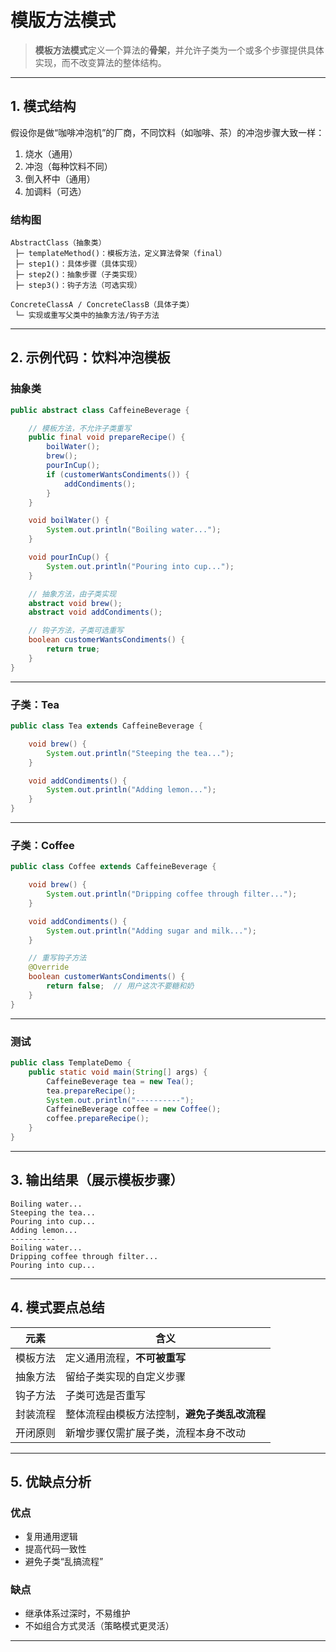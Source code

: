 # 模版方法模式

> **模板方法模式**定义一个算法的**骨架**，并允许子类为一个或多个步骤提供具体实现，而不改变算法的整体结构。

---

## 1. 模式结构

假设你是做“咖啡冲泡机”的厂商，不同饮料（如咖啡、茶）的冲泡步骤大致一样：

1. 烧水（通用）
2. 冲泡（每种饮料不同）
3. 倒入杯中（通用）
4. 加调料（可选）

### 结构图

```
AbstractClass（抽象类）
 ├─ templateMethod()：模板方法，定义算法骨架（final）
 ├─ step1()：具体步骤（具体实现）
 ├─ step2()：抽象步骤（子类实现）
 ├─ step3()：钩子方法（可选实现）

ConcreteClassA / ConcreteClassB（具体子类）
 └─ 实现或重写父类中的抽象方法/钩子方法
```

---

## 2. 示例代码：饮料冲泡模板

### 抽象类

```java
public abstract class CaffeineBeverage {

    // 模板方法，不允许子类重写
    public final void prepareRecipe() {
        boilWater();
        brew();
        pourInCup();
        if (customerWantsCondiments()) {
            addCondiments();
        }
    }

    void boilWater() {
        System.out.println("Boiling water...");
    }

    void pourInCup() {
        System.out.println("Pouring into cup...");
    }

    // 抽象方法，由子类实现
    abstract void brew();
    abstract void addCondiments();

    // 钩子方法，子类可选重写
    boolean customerWantsCondiments() {
        return true;
    }
}
```

---

### 子类：Tea

```java
public class Tea extends CaffeineBeverage {

    void brew() {
        System.out.println("Steeping the tea...");
    }

    void addCondiments() {
        System.out.println("Adding lemon...");
    }
}
```

---

### 子类：Coffee

```java
public class Coffee extends CaffeineBeverage {

    void brew() {
        System.out.println("Dripping coffee through filter...");
    }

    void addCondiments() {
        System.out.println("Adding sugar and milk...");
    }

    // 重写钩子方法
    @Override
    boolean customerWantsCondiments() {
        return false;  // 用户这次不要糖和奶
    }
}
```

---

### 测试

```java
public class TemplateDemo {
    public static void main(String[] args) {
        CaffeineBeverage tea = new Tea();
        tea.prepareRecipe();
        System.out.println("----------");
        CaffeineBeverage coffee = new Coffee();
        coffee.prepareRecipe();
    }
}
```

---

## 3. 输出结果（展示模板步骤）

```
Boiling water...
Steeping the tea...
Pouring into cup...
Adding lemon...
----------
Boiling water...
Dripping coffee through filter...
Pouring into cup...
```

---

## 4. 模式要点总结

| 元素         | 含义 |
|--------------|------|
| 模板方法     | 定义通用流程，**不可被重写** |
| 抽象方法     | 留给子类实现的自定义步骤 |
| 钩子方法     | 子类可选是否重写 |
| 封装流程     | 整体流程由模板方法控制，**避免子类乱改流程** |
| 开闭原则     | 新增步骤仅需扩展子类，流程本身不改动 |

---



## 5. 优缺点分析

### 优点

- 复用通用逻辑
- 提高代码一致性
- 避免子类“乱搞流程”

### 缺点

- 继承体系过深时，不易维护
- 不如组合方式灵活（策略模式更灵活）

---
